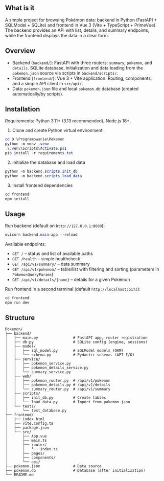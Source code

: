 ## What is it

A simple project for browsing Pokémon data: backend in Python (FastAPI + SQLModel + SQLite) and frontend in Vue 3 (Vite + TypeScript + PrimeVue). The backend provides an API with list, details, and summary endpoints, while the frontend displays the data in a clear form.

## Overview

* Backend (`backend/`): FastAPI with three routers: `summary`, `pokemon`, and `details`. SQLite database, initialization and data loading from the `pokemon.json` source via scripts in `backend/scripts/`.
* Frontend (`frontend/`): Vue 3 + Vite application. Routing, components, and a simple API client in `src/api/`.
* Data: `pokemon.json` file and local `pokemon.db` database (created automatically/by scripts).

## Installation

Requirements: Python 3.11+ (3.13 recommended), Node.js 18+.

1. Clone and create Python virtual environment

```powershell
cd D:\Programowanie\Pokemon
python -m venv .venv
.\.venv\Scripts\Activate.ps1
pip install -r requirements.txt
```

2. Initialize the database and load data

```powershell
python -m backend.scripts.init_db
python -m backend.scripts.load_data
```

3. Install frontend dependencies

```powershell
cd frontend
npm install
```

## Usage

Run backend (default on `http://127.0.0.1:8000`):

```powershell
uvicorn backend.main:app --reload
```

Available endpoints:

* `GET /` – status and list of available paths
* `GET /health` – simple healthcheck
* `GET /api/v1/summary/` – data summary
* `GET /api/v1/pokemon/` – table/list with filtering and sorting (parameters in `PokemonQueryParams`)
* `GET /api/v1/details/{name}` – details for a given Pokémon

Run frontend in a second terminal (default `http://localhost:5173`):

```powershell
cd frontend
npm run dev
```

## Structure

```
Pokemon/
├── backend/
│   ├── main.py                # FastAPI app, router registration
│   ├── db.py                  # SQLite config (engine, sessions)
│   ├── model/
│   │   ├── sql_model.py       # SQLModel models (ORM)
│   │   └── schema.py          # Pydantic schemas (API I/O)
│   ├── service/
│   │   ├── pokemon_service.py
│   │   ├── pokemon_details_service.py
│   │   └── summary_service.py
│   ├── web/
│   │   ├── pokemon_router.py  # /api/v1/pokemon
│   │   ├── pokemon_details.py # /api/v1/details
│   │   └── summary_router.py  # /api/v1/summary
│   ├── scripts/
│   │   ├── init_db.py         # Create tables
│   │   └── load_data.py       # Import from pokemon.json
│   └── tests/
│       └── test_database.py
├── frontend/
│   ├── index.html
│   ├── vite.config.ts
│   ├── package.json
│   └── src/
│       ├── App.vue
│       ├── main.ts
│       ├── router/
│       │   └── index.ts
│       ├── pages/
│       ├── components/
│       └── api/
├── pokemon.json               # Data source
├── pokemon.db                 # Database (after initialization)
└── README.md
```
